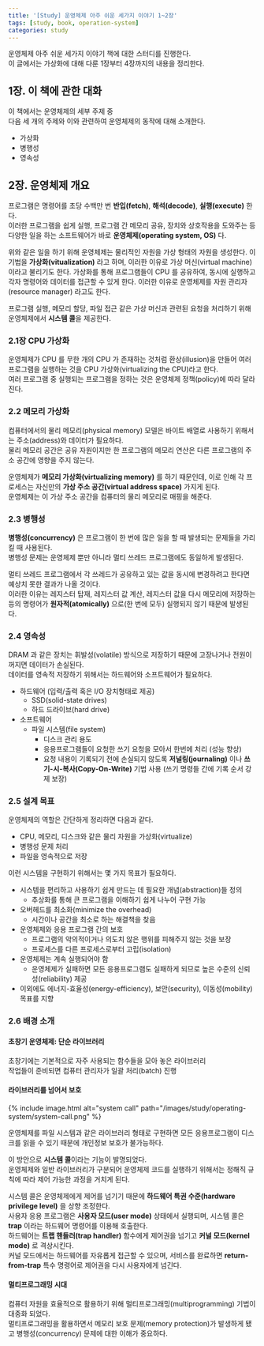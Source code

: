 ```yaml
---
title: '[Study] 운영체제 아주 쉬운 세가지 이야기 1~2장'
tags: [study, book, operation-system]
categories: study
---
```


운영체제 아주 쉬운 세가지 이야기 책에 대한 스터디를 진행한다.  
이 글에서는 가상화에 대해 다룬 1장부터 4장까지의 내용을 정리한다. 

<!--more-->

## 1장. 이 책에 관한 대화

이 책에서는 운영체제의 세부 주제 중   
다음 세 개의 주제와 이와 관련하여 운영체제의 동작에 대해 소개한다.

- 가상화
- 병행성
- 영속성


## 2장. 운영체제 개요

프로그램은 명령어를 초당 수백만 번 **반입(fetch)**, **해석(decode)**, **실행(execute)** 한다.   
이러한 프로그램을 쉽게 실행, 프로그램 간 메모리 공유, 장치와 상호작용을 도와주는 등 다양한 일을 하는 소프트웨어가 바로 **운영체제(operating system, OS)** 다.

위와 같은 일을 하기 위해 운영체제는 물리적인 자원을 가상 형태의 자원을 생성한다.
이 기법을 **가상화(vitualization)** 라고 하며, 이러한 이유로 가상 머신(virtual machine)이라고 불리기도 한다. 
가상화를 통해 프로그램들이 CPU 를 공유하여, 동시에 실행하고 각자 명령어와 데이터를 접근할 수 있게 한다.
이러한 이유로 운영체제를 자원 관리자(resource manager) 라고도 한다. 

프로그램 실행, 메모리 할당, 파일 접근 같은 가상 머신과 관련된 요청을 처리하기 위해 운영체제에서 **시스템 콜**을 제공한다.  


### 2.1장 CPU 가상화

운영체제가 CPU 를 무한 개의 CPU 가 존재하는 것처럼 환상(illusion)을 만들어 여러 프로그램을 실행하는 것을 CPU 가상화(virtualizing the CPU)라고 한다.  
여러 프로그램 중 실행되는 프로그램을 정하는 것은 운영체제 정책(policy)에 따라 달라진다. 

### 2.2 메모리 가상화

컴퓨터에서의 물리 메모리(physical memory) 모델은 바이트 배열로 사용하기 위해서는 주소(address)와 데이터가 필요하다.  
물리 메모리 공간은 공유 자원이지만 한 프로그램의 메모리 연산은 다른 프로그램의 주소 공간에 영향을 주지 않는다.

운영체제가 **메모리 가상화(virtualizing memory)** 를 하기 때문인데,
이로 인해 각 프로세스는 자신만의 **가상 주소 공간(virtual address space)** 가지게 된다.  
운영체제는 이 가상 주소 공간을 컴퓨터의 물리 메모리로 매핑을 해준다.


### 2.3 병행성

**병행성(concurrency)** 은 프로그램이 한 번에 많은 일을 할 때 발생되는 문제들을 가리킬 때 사용된다.  
병행성 문제는 운영체제 뿐만 아니라 멀티 쓰레드 프로그램에도 동일하게 발생된다.

멀티 쓰레드 프로그램에서 각 쓰레드가 공유하고 있는 값을 동시에 변경하려고 한다면 예상치 못한 결과가 나올 것이다.  
이러한 이유는 레지스터 탑재, 레지스터 값 계산, 레지스터 값을 다시 메모리에 저장하는 등의 
명령어가 **원자적(atomically)** 으로(한 번에 모두) 실행되지 않기 때문에 발생된다.  


### 2.4 영속성

DRAM 과 같은 장치는 휘발성(volatile) 방식으로 저장하기 때문에 고장나거나 전원이 꺼지면 데이터가 손실된다.  
데이터를 영속적 저장하기 위해서는 하드웨어와 소프트웨어가 필요하다.

- 하드웨어 (입력/출력 혹은 I/O 장치형태로 제공)
  - SSD(solid-state drives)
  - 하드 드라이브(hard drive) 
- 소프트웨어
  - 파일 시스템(file system) 
    - 디스크 관리 용도
    - 응용프로그램들이 요청한 쓰기 요청을 모아서 한번에 처리 (성능 향상)
    - 요청 내용이 기록되기 전에 손실되지 않도록 **저널링(journaling)** 이나 **쓰기-시-복사(Copy-On-Write)** 기법 사용 (쓰기 명령들 간에 기록 순서 강제 보장)


### 2.5 설계 목표

운영체제의 역할은 간단하게 정리하면 다음과 같다.  

- CPU, 메모리, 디스크와 같은 물리 자원을 가상화(virtualize)
- 병행성 문제 처리
- 파일을 영속적으로 저장

이런 시스템을 구현하기 위해서는 몇 가지 목표가 필요하다. 

- 시스템을 편리하고 사용하기 쉽게 만드는 데 필요한 개념(abstraction)들 정의
  - 추상화를 통해 큰 프로그램을 이해하기 쉽게 나누어 구현 가능
- 오버헤드를 최소화(minimize the overhead)
  - 시간이나 공간을 최소로 하는 해결책을 찾음
- 운영체제와 응용 프로그램 간의 보호
  - 프로그램의 악의적이거나 의도치 않은 행위를 피해주지 않는 것을 보장
  - 프로세스를 다른 프로세스로부터 고립(isolation)
- 운영체제는 계속 실행되어야 함
  - 운영체제가 실패하면 모든 응용프로그램도 실패하게 되므로 높은 수준의 신뢰성(reliability) 제공
- 이외에도 에너지-효율성(energy-efficiency), 보안(security), 이동성(mobility) 목표를 지향


### 2.6 배경 소개 

#### 초창기 운영체제: 단순 라이브러리

초창기에는 기본적으로 자주 사용되는 함수들을 모아 놓은 라이브러리  
작업들이 준비되면 컴퓨터 관리자가 일괄 처리(batch) 진행

#### 라이브러리를 넘어서 보호

{% include image.html alt="system call" path="/images/study/operating-system/system-call.png" %}

운영체제를 파일 시스템과 같은 라이브러리 형태로 구현하면 
모든 응용프로그램이 디스크를 읽을 수 있기 때문에 개인정보 보호가 불가능하다.  

이 방안으로 **시스템 콜**이라는 기능이 발명되었다.  
운영체제와 일반 라이브러리가 구분되어 운영체제 코드를 실행하기 위해서는 정해직 규칙에 따라 제어 가능한 과정을 거치게 된다.  

시스템 콜은 운영체제에게 제어를 넘기기 때문에 **하드웨어 특권 수준(hardware privilege level)** 을 상향 조정한다.  
사용자 응용 프로그램은 **사용자 모드(user mode)** 상태에서 실행되며, 시스템 콜은 **trap** 이라는 하드웨어 명령어를 이용해 호출한다.  
하드웨어는 **트랩 핸들러(trap handler)** 함수에게 제어권을 넘기고 **커널 모드(kernel mode)** 로 격상시킨다.  
커널 모드에서는 하드웨어를 자유롭게 접근할 수 있으며, 서비스를 완료하면 **return-from-trap** 특수 명령어로 제어권을 다시 사용자에게 넘긴다.  


#### 멀티프로그래밍 시대  

컴퓨터 자원을 효율적으로 활용하기 위해 멀티프로그래밍(multiprogramming) 기법이 대중화 되었다.  
멀티프로그래밍을 활용하면서 메모리 보호 문제(memory protection)가 발생하게 됐고 병행성(concurrency) 문제에 대한 이해가 중요하다.